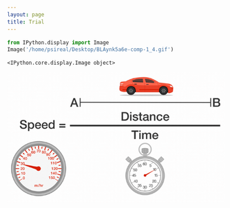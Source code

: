 ```yaml
---
layout: page
title: Trial
---
```



```python
from IPython.display import Image
Image('/home/psireal/Desktop/BLAynk5a6e-comp-1_4.gif')
```



    <IPython.core.display.Image object>
![](https://github.com/psireal9/lanyon/blob/gh-pages/_images/pSFqt3l24y-comp-1_3.gif?raw=true)


